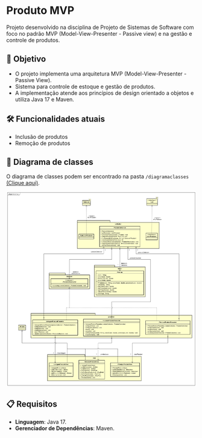# Produto MVP

Projeto desenvolvido na disciplina de Projeto de Sistemas de Software com foco no padrão MVP (Model-View-Presenter - Passive view) e na gestão e controle de produtos.

## 🎯 Objetivo

- O projeto implementa uma arquitetura MVP (Model-View-Presenter - Passive View).
- Sistema para controle de estoque e gestão de produtos.
- A implementação atende aos princípios de design orientado a objetos e utiliza Java 17 e Maven.

## 🛠️ Funcionalidades atuais

- Inclusão de produtos
- Remoção de produtos

## 📐 Diagrama de classes

O diagrama de classes podem ser encontrado na pasta `/diagramaclasses` [(Clique aqui)](diagramaclasses/).

![Diagrama de Classes](diagramaclasses/produtoMVPClasses.svg)

## 📋 Requisitos
- **Linguagem**: Java 17.
- **Gerenciador de Dependências**: Maven.